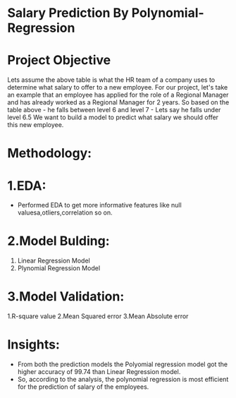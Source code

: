 # Salary Prediction By Polynomial-Regression
# Project Objective
Lets assume the above table is what the HR team of a company uses to determine what salary to offer to a new employee. 
For our project, let's take an example that an employee has applied for the role of a Regional Manager and has already worked as a Regional Manager for 2 years. 
So based on the table above - he falls between level 6 and level 7 - Lets say he falls under level 6.5
We want to build a model to predict what salary we should offer this new employee.
# Methodology:
# 1.EDA:
* Performed EDA to get more informative features like null valuesa,otliers,correlation so on.
# 2.Model Bulding:
1. Linear Regression Model
2. Plynomial Regression Model
# 3.Model Validation:
1.R-square value
2.Mean Squared error
3.Mean Absolute error
# Insights:
* From both the prediction models the Polyomial regression model got the higher accuracy of 99.74 than Linear Regression model.
* So, according to the analysis, the polynomial regression is most efficient for the prediction of salary of the employees.
